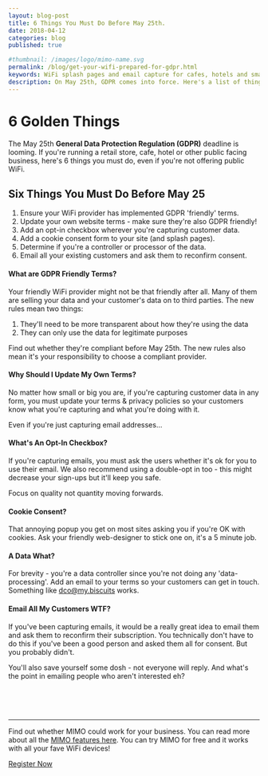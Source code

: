 ```yaml
---
layout: blog-post
title: 6 Things You Must Do Before May 25th.
date: 2018-04-12
categories: blog
published: true

#thumbnail: /images/logo/mimo-name.svg
permalink: /blog/get-your-wifi-prepared-for-gdpr.html
keywords: WiFi splash pages and email capture for cafes, hotels and small businesses. Meraki splash page. Ruckus splash. UniFi splash. Ubiquiti splash. GDPR. Customer Data.
description: On May 25th, GDPR comes into force. Here's a list of things you must do before!
---
```

# 6 Golden Things

The May 25th __General Data Protection Regulation (GDPR)__ deadline is looming. If you're running a retail store, cafe, hotel or other public facing business, here's 6 things you must do, even if you're not offering public WiFi.

## Six Things You Must Do Before May 25

1. Ensure your WiFi provider has implemented GDPR 'friendly' terms.
2. Update your own website terms - make sure they're also GDPR friendly!
3. Add an opt-in checkbox wherever you're capturing customer data.
4. Add a cookie consent form to your site (and splash pages).
5. Determine if you're a controller or processor of the data.
6. Email all your existing customers and ask them to reconfirm consent.

#### What are GDPR Friendly Terms?

<p>Your friendly WiFi provider might not be that friendly after all. Many of them are selling your data and your customer's data on to third parties. The new rules mean two things:</p>

1. They'll need to be more transparent about how they're using the data
2. They can only use the data for legitimate purposes

<p>Find out whether they're compliant before May 25th. The new rules also mean it's your responsibility to choose a compliant provider.</p>

#### Why Should I Update My Own Terms?

No matter how small or big you are, if you're capturing customer data in any form, you must update your terms & privacy policies so your customers know what you're capturing and what you're doing with it.

Even if you're just capturing email addresses...

#### What's An Opt-In Checkbox?

If you're capturing emails, you must ask the users whether it's ok for you to use their email. We also recommend using a double-opt in too - this might decrease your sign-ups but it'll keep you safe.

Focus on quality not quantity moving forwards.

#### Cookie Consent?

That annoying popup you get on most sites asking you if you're OK with cookies. Ask your friendly web-designer to stick one on, it's a 5 minute job.

#### A Data What?

For brevity - you're a data controller since you're not doing any 'data-processing'. Add an email to your terms so your customers can get in touch. Something like dco@my.biscuits works.

#### Email All My Customers WTF?

If you've been capturing emails, it would be a really great idea to email them and ask them to reconfirm their subscription. You technically don't have to do this if you've been a good person and asked them all for consent. But you probably didn't.

You'll also save yourself some dosh - not everyone will reply. And what's the point in emailing people who aren't interested eh?

<br>
<br>
<br>
<hr>

Find out whether MIMO could work for your business. You can read more about all the <a href="/product/">MIMO features here</a>. You can try MIMO for free and it works with all your fave WiFi devices!

<a class="button register-button" href="/join">Register Now</a>
<br>
<br>
<br>
<br>
